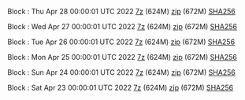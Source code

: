 Block : Thu Apr 28 00:00:01 UTC 2022 [7z](https://transfer.sh/WDJxoN/bootstrap.dat.20220428.7z) (624M) [zip](https://transfer.sh/wduHMn/bootstrap.dat.20220428.zip) (672M) [SHA256](https://transfer.sh/XSn5RQ/sha256.txt)

Block : Wed Apr 27 00:00:01 UTC 2022 [7z](https://transfer.sh/XbLJxk/bootstrap.dat.20220427.7z) (624M) [zip](https://transfer.sh/O0kfle/bootstrap.dat.20220427.zip) (672M) [SHA256](https://transfer.sh/OSiDuX/sha256.txt)

Block : Tue Apr 26 00:00:01 UTC 2022 [7z](https://transfer.sh/pdUGcL/bootstrap.dat.20220426.7z) (624M) [zip](https://transfer.sh/pSFOl5/bootstrap.dat.20220426.zip) (672M) [SHA256](https://transfer.sh/0ws0WM/sha256.txt)

Block : Mon Apr 25 00:00:01 UTC 2022 [7z](https://transfer.sh/YO5Lm8/bootstrap.dat.20220425.7z) (624M) [zip](https://transfer.sh/8tsWCH/bootstrap.dat.20220425.zip) (672M) [SHA256](https://transfer.sh/wJc20W/sha256.txt)

Block : Sun Apr 24 00:00:01 UTC 2022 [7z](https://transfer.sh/EegBUH/bootstrap.dat.20220424.7z) (624M) [zip](https://transfer.sh/1BsDen/bootstrap.dat.20220424.zip) (672M) [SHA256](https://transfer.sh/v16660/sha256.txt)

Block : Sat Apr 23 00:00:01 UTC 2022 [7z](https://transfer.sh/3vG4Bk/bootstrap.dat.20220423.7z) (624M) [zip](https://transfer.sh/FzJr6P/bootstrap.dat.20220423.zip) (672M) [SHA256](https://transfer.sh/Q2fp33/sha256.txt)
